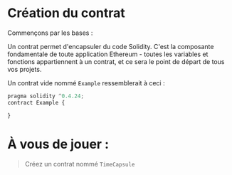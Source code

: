 # Création du contrat

Commençons par les bases :

Un contrat permet d'encapsuler du code Solidity. C'est la composante fondamentale de toute application Ethereum - toutes les variables et fonctions appartiennent à un contrat, et ce sera le point de départ de tous vos projets.

Un contrat vide nommé `Example` ressemblerait à ceci :

```javascript
pragma solidity ^0.4.24;
contract Example {

}

```
# À vous de jouer :
> Créez un contrat nommé `TimeCapsule`
